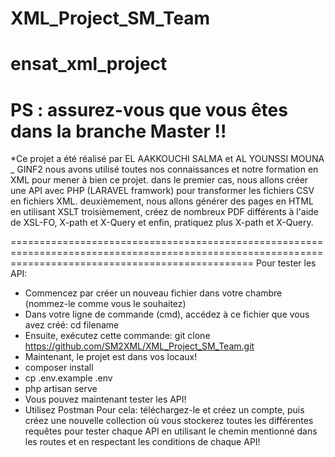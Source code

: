 # XML_Project_SM_Team
# ensat_xml_project
# PS : assurez-vous que vous êtes dans la branche Master !! 

*Ce projet a été réalisé par EL AAKKOUCHI SALMA et AL YOUNSSI MOUNA _ GINF2
nous avons utilisé toutes nos connaissances et notre formation en XML pour mener à bien ce projet.
dans le premier cas, nous allons créer une API avec PHP (LARAVEL framwork) pour transformer les fichiers CSV en fichiers XML.
deuxièmement, nous allons générer des pages en HTML en utilisant XSLT
troisièmement, créez de nombreux PDF différents à l'aide de XSL-FO, X-path et X-Query
et enfin, pratiquez plus X-path et X-Query.

======================================================================================================================================================
Pour tester les API:
 * Commencez par créer un nouveau fichier dans votre chambre (nommez-le comme vous le souhaitez)
* Dans votre ligne de commande (cmd), accédez à ce fichier que vous avez créé: cd filename
* Ensuite, exécutez cette commande: git clone https://github.com/SM2XML/XML_Project_SM_Team.git
* Maintenant, le projet est dans vos locaux!
* composer install
* cp .env.example .env
* php artisan serve
* Vous pouvez maintenant tester les API!
* Utilisez Postman Pour cela: téléchargez-le et créez un compte, puis créez une nouvelle collection où vous stockerez toutes les différentes requêtes pour tester chaque API en utilisant le chemin mentionné dans les routes et en respectant les conditions de chaque API! 

